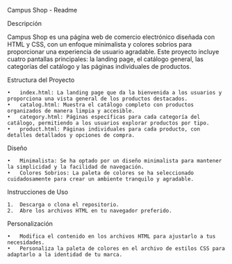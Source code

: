 Campus Shop - Readme

Descripción

Campus Shop es una página web de comercio electrónico diseñada con HTML y CSS, con un enfoque minimalista y colores sobrios para proporcionar una experiencia de usuario agradable. Este proyecto incluye cuatro pantallas principales: la landing page, el catálogo general, las categorías del catálogo y las páginas individuales de productos.

Estructura del Proyecto

	•	index.html: La landing page que da la bienvenida a los usuarios y proporciona una vista general de los productos destacados.
	•	catalog.html: Muestra el catálogo completo con productos organizados de manera limpia y accesible.
	•	category.html: Páginas específicas para cada categoría del catálogo, permitiendo a los usuarios explorar productos por tipo.
	•	product.html: Páginas individuales para cada producto, con detalles detallados y opciones de compra.

Diseño

	•	Minimalista: Se ha optado por un diseño minimalista para mantener la simplicidad y la facilidad de navegación.
	•	Colores Sobrios: La paleta de colores se ha seleccionado cuidadosamente para crear un ambiente tranquilo y agradable.

Instrucciones de Uso

	1.	Descarga o clona el repositorio.
	2.	Abre los archivos HTML en tu navegador preferido.

Personalización

	•	Modifica el contenido en los archivos HTML para ajustarlo a tus necesidades.
	•	Personaliza la paleta de colores en el archivo de estilos CSS para adaptarlo a la identidad de tu marca.
